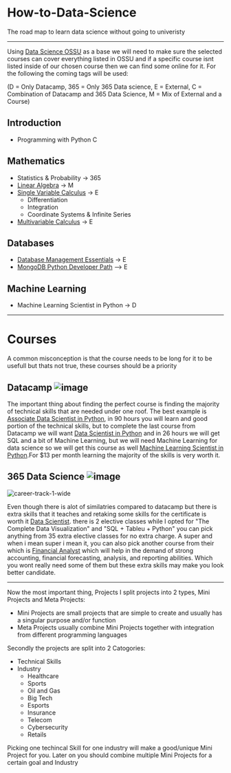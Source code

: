 # How-to-Data-Science
The road map to learn data science without going to univeristy
***
Using [Data Science OSSU](https://github.com/ossu/data-science?tab=readme-ov-file) as a base we will need to make sure the selected courses can cover everything listed in OSSU and if a specific course isnt listed inside of our chosen course then we can find some online for it. For the following the coming tags will be used: 

(D = Only Datacamp, 365 = Only 365 Data science, E = External, C = Combination of Datacamp and 365 Data Science, M = Mix of External and a Course)
## Introduction
- Programming with Python C
## Mathematics
- Statistics & Probability -> 365
- [Linear Algebra](https://ocw.mit.edu/courses/18-06sc-linear-algebra-fall-2011/) -> M
- [Single Variable Calculus](https://www.khanacademy.org/math/ap-calculus-bc) -> E
  - Differentiation
  - Integration
  - Coordinate Systems & Infinite Series
- [Multivariable Calculus](https://ocw.mit.edu/courses/18-02sc-multivariable-calculus-fall-2010/) -> E
## Databases
- [Database Management Essentials](https://www.coursera.org/learn/database-management) -> E
- [MongoDB Python Developer Path](https://learn.mongodb.com/learning-paths/mongodb-python-developer-path) --> E
## Machine Learning 
- Machine Learning Scientist in Python -> D


       

 

***

# Courses
A common misconception is that the course needs to be long for it to be usefull but thats not true, these courses should be a priority 

## Datacamp ![image](https://github.com/user-attachments/assets/5d890ac7-a47c-4f77-b36a-f4b19b242326)


The important thing about finding the perfect course is finding the majority of technical skills that are needed under one roof. 
The best example is [Associate Data Scientist in Python](https://app.datacamp.com/learn/career-tracks/associate-data-scientist-in-python), in 90 hours you will learn and good portion of the technical skills, but to complete the last course from Datacamp we will want [Data Scientist in Python](https://app.datacamp.com/learn/career-tracks/data-scientist-in-python) and in 26 hours we will get SQL and a bit of Machine Learning, but we will need Machine Learning for data science so we will get this course as well [Machine Learning Scientist in Python](https://app.datacamp.com/learn/career-tracks/machine-learning-scientist-with-python).For $13 per month learning the majority of the skills is very worth it. 

## 365 Data Science ![image](https://github.com/user-attachments/assets/b9e543be-c6ea-4e47-aa83-ecf1bd3f0ada)

![career-track-1-wide](https://github.com/user-attachments/assets/458ae3e8-5d66-42af-84fb-11970a425747)

Even though there is alot of similatries compared to datacamp but there is extra skills that it teaches and retaking some skills for the certificate is worth it [Data Scientist](https://learn.365datascience.com/career-tracks/data-scientist/). there is 2 elective classes while I opted for "The Complete Data Visualization" and "SQL + Tableu + Python" you can pick anything from 35 extra elective classes for no extra charge. A super and when i mean super i mean it, you can also pick another course from their which is [Financial Analyst](https://learn.365financialanalyst.com/career-tracks/financial-analyst/?preview=1) which will help in the demand of strong accounting, financial forecasting, analysis, and reporting abilities. Which you wont really need some of them but these extra skills may make you look better candidate.

***

Now the most important thing, Projects
I split projects into 2 types, Mini Projects and Meta Projects:
- Mini Projects are small projects that are simple to create and usually has a singular purpose and/or function
- Meta Projects usually combine Mini Projects together with integration from different programming languages

Secondly the projects are split into 2 Catogories:
- Technical Skills
- Industry
  - Healthcare
  - Sports
  - Oil and Gas
  - Big Tech
  - Esports
  - Insurance
  - Telecom
  - Cybersecurity
  - Retails

Picking one techincal Skill for one industry will make a good/unique Mini Project for you.
Later on you should combine multiple Mini Projects for a certain goal and Industry
  

 

